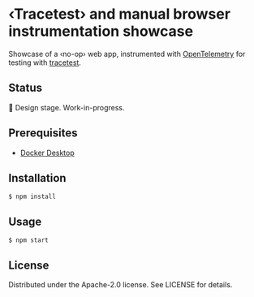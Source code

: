# ‹Tracetest› and manual browser instrumentation showcase

Showcase of a ‹no-op› web app, instrumented with [OpenTelemetry](https://opentelemetry.io/docs/instrumentation/js/getting-started/browser/) for testing with [tracetest](https://docs.tracetest.io/concepts/what-is-trace-based-testing).

## Status

👾 Design stage. Work-in-progress.

## Prerequisites

* [Docker Desktop](https://www.docker.com/get-started/)

## Installation

```shell
$ npm install
```

## Usage

```shell
$ npm start
```

## License

Distributed under the Apache-2.0 license. See LICENSE for details.
